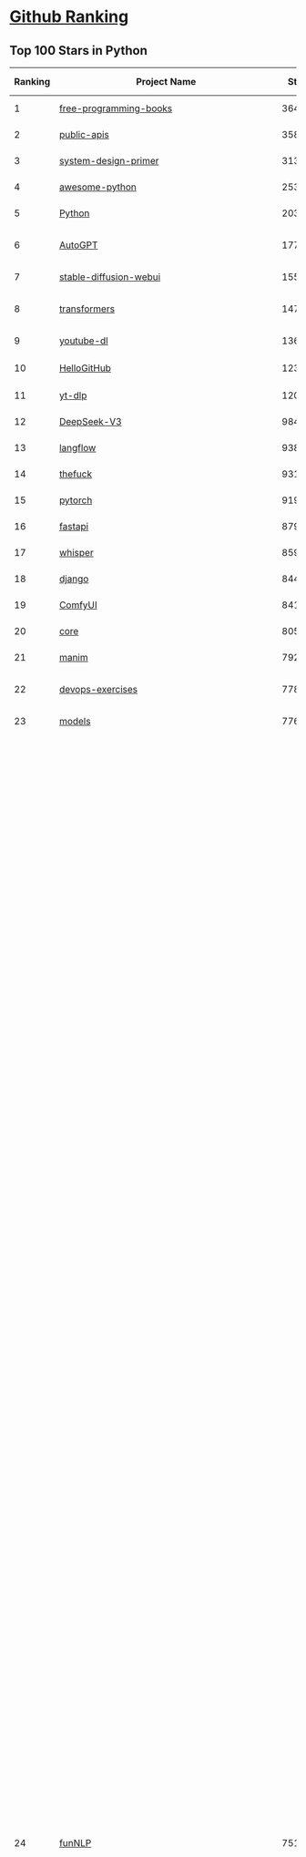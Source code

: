 [Github Ranking](../README.md)
==========

## Top 100 Stars in Python

| Ranking | Project Name | Stars | Forks | Language | Open Issues | Description | Last Commit |
| ------- | ------------ | ----- | ----- | -------- | ----------- | ----------- | ----------- |
| 1 | [free-programming-books](https://github.com/EbookFoundation/free-programming-books) | 364207 | 63857 | Python | 32 | :books: Freely available programming books | 2025-07-22T19:36:31Z |
| 2 | [public-apis](https://github.com/public-apis/public-apis) | 358618 | 37638 | Python | 2 | A collective list of free APIs | 2025-05-20T15:56:34Z |
| 3 | [system-design-primer](https://github.com/donnemartin/system-design-primer) | 313951 | 51560 | Python | 247 | Learn how to design large-scale systems. Prep for the system design interview.  Includes Anki flashcards. | 2025-05-21T11:13:33Z |
| 4 | [awesome-python](https://github.com/vinta/awesome-python) | 253014 | 26042 | Python | 0 | An opinionated list of awesome Python frameworks, libraries, software and resources. | 2025-07-17T16:35:51Z |
| 5 | [Python](https://github.com/TheAlgorithms/Python) | 203456 | 47136 | Python | 74 | All Algorithms implemented in Python | 2025-07-29T21:27:31Z |
| 6 | [AutoGPT](https://github.com/Significant-Gravitas/AutoGPT) | 177416 | 45918 | Python | 147 | AutoGPT is the vision of accessible AI for everyone, to use and to build on. Our mission is to provide the tools, so that you can focus on what matters. | 2025-08-01T23:27:24Z |
| 7 | [stable-diffusion-webui](https://github.com/AUTOMATIC1111/stable-diffusion-webui) | 155127 | 28782 | Python | 2361 | Stable Diffusion web UI | 2025-05-03T06:17:03Z |
| 8 | [transformers](https://github.com/huggingface/transformers) | 147760 | 29877 | Python | 1075 | 🤗 Transformers: the model-definition framework for state-of-the-art machine learning models in text, vision, audio, and multimodal models, for both inference and training.  | 2025-08-01T22:33:26Z |
| 9 | [youtube-dl](https://github.com/ytdl-org/youtube-dl) | 136716 | 10418 | Python | 3643 | Command-line program to download videos from YouTube.com and other video sites | 2025-05-04T11:53:05Z |
| 10 | [HelloGitHub](https://github.com/521xueweihan/HelloGitHub) | 123441 | 10595 | Python | 208 | :octocat: 分享 GitHub 上有趣、入门级的开源项目。Share interesting, entry-level open source projects on GitHub. | 2025-07-30T17:30:00Z |
| 11 | [yt-dlp](https://github.com/yt-dlp/yt-dlp) | 120844 | 9589 | Python | 1605 | A feature-rich command-line audio/video downloader | 2025-08-01T20:50:20Z |
| 12 | [DeepSeek-V3](https://github.com/deepseek-ai/DeepSeek-V3) | 98456 | 16036 | Python | 31 | None | 2025-06-27T08:46:37Z |
| 13 | [langflow](https://github.com/langflow-ai/langflow) | 93876 | 7236 | Python | 472 | Langflow is a powerful tool for building and deploying AI-powered agents and workflows. | 2025-08-02T01:48:26Z |
| 14 | [thefuck](https://github.com/nvbn/thefuck) | 93180 | 3733 | Python | 285 | Magnificent app which corrects your previous console command. | 2024-07-19T14:56:13Z |
| 15 | [pytorch](https://github.com/pytorch/pytorch) | 91968 | 24822 | Python | 15381 | Tensors and Dynamic neural networks in Python with strong GPU acceleration | 2025-08-02T03:56:00Z |
| 16 | [fastapi](https://github.com/fastapi/fastapi) | 87909 | 7672 | Python | 49 | FastAPI framework, high performance, easy to learn, fast to code, ready for production | 2025-08-01T14:33:00Z |
| 17 | [whisper](https://github.com/openai/whisper) | 85922 | 10553 | Python | 0 | Robust Speech Recognition via Large-Scale Weak Supervision | 2025-06-26T01:05:52Z |
| 18 | [django](https://github.com/django/django) | 84436 | 32747 | Python | 0 | The Web framework for perfectionists with deadlines. | 2025-08-01T07:43:22Z |
| 19 | [ComfyUI](https://github.com/comfyanonymous/ComfyUI) | 84147 | 9327 | Python | 2436 | The most powerful and modular diffusion model GUI, api and backend with a graph/nodes interface. | 2025-08-02T02:02:06Z |
| 20 | [core](https://github.com/home-assistant/core) | 80503 | 34523 | Python | 2400 | :house_with_garden: Open source home automation that puts local control and privacy first. | 2025-08-01T23:09:01Z |
| 21 | [manim](https://github.com/3b1b/manim) | 79244 | 6821 | Python | 449 | Animation engine for explanatory math videos | 2025-06-14T15:50:43Z |
| 22 | [devops-exercises](https://github.com/bregman-arie/devops-exercises) | 77809 | 17446 | Python | 35 | Linux, Jenkins, AWS, SRE, Prometheus, Docker, Python, Ansible, Git, Kubernetes, Terraform, OpenStack, SQL, NoSQL, Azure, GCP, DNS, Elastic, Network, Virtualization. DevOps Interview Questions | 2025-04-24T19:36:05Z |
| 23 | [models](https://github.com/tensorflow/models) | 77617 | 45524 | Python | 1076 | Models and examples built with TensorFlow | 2025-07-29T19:00:10Z |
| 24 | [funNLP](https://github.com/fighting41love/funNLP) | 75188 | 14940 | Python | 33 | 中英文敏感词、语言检测、中外手机/电话归属地/运营商查询、名字推断性别、手机号抽取、身份证抽取、邮箱抽取、中日文人名库、中文缩写库、拆字词典、词汇情感值、停用词、反动词表、暴恐词表、繁简体转换、英文模拟中文发音、汪峰歌词生成器、职业名称词库、同义词库、反义词库、否定词库、汽车品牌词库、汽车零件词库、连续英文切割、各种中文词向量、公司名字大全、古诗词库、IT词库、财经词库、成语词库、地名词库、历史名人词库、诗词词库、医学词库、饮食词库、法律词库、汽车词库、动物词库、中文聊天语料、中文谣言数据、百度中文问答数据集、句子相似度匹配算法集合、bert资源、文本生成&摘要相关工具、cocoNLP信息抽取工具、国内电话号码正则匹配、清华大学XLORE:中英文跨语言百科知识图谱、清华大学人工智能技术系列报告、自然语言生成、NLU太难了系列、自动对联数据及机器人、用户名黑名单列表、罪名法务名词及分类模型、微信公众号语料、cs224n深度学习自然语言处理课程、中文手写汉字识别、中文自然语言处理 语料/数据集、变量命名神器、分词语料库+代码、任务型对话英文数据集、ASR 语音数据集 + 基于深度学习的中文语音识别系统、笑声检测器、Microsoft多语言数字/单位/如日期时间识别包、中华新华字典数据库及api(包括常用歇后语、成语、词语和汉字)、文档图谱自动生成、SpaCy 中文模型、Common Voice语音识别数据集新版、神经网络关系抽取、基于bert的命名实体识别、关键词(Keyphrase)抽取包pke、基于医疗领域知识图谱的问答系统、基于依存句法与语义角色标注的事件三元组抽取、依存句法分析4万句高质量标注数据、cnocr：用来做中文OCR的Python3包、中文人物关系知识图谱项目、中文nlp竞赛项目及代码汇总、中文字符数据、speech-aligner: 从“人声语音”及其“语言文本”产生音素级别时间对齐标注的工具、AmpliGraph: 知识图谱表示学习(Python)库：知识图谱概念链接预测、Scattertext 文本可视化(python)、语言/知识表示工具：BERT & ERNIE、中文对比英文自然语言处理NLP的区别综述、Synonyms中文近义词工具包、HarvestText领域自适应文本挖掘工具（新词发现-情感分析-实体链接等）、word2word：(Python)方便易用的多语言词-词对集：62种语言/3,564个多语言对、语音识别语料生成工具：从具有音频/字幕的在线视频创建自动语音识别(ASR)语料库、构建医疗实体识别的模型（包含词典和语料标注）、单文档非监督的关键词抽取、Kashgari中使用gpt-2语言模型、开源的金融投资数据提取工具、文本自动摘要库TextTeaser: 仅支持英文、人民日报语料处理工具集、一些关于自然语言的基本模型、基于14W歌曲知识库的问答尝试--功能包括歌词接龙and已知歌词找歌曲以及歌曲歌手歌词三角关系的问答、基于Siamese bilstm模型的相似句子判定模型并提供训练数据集和测试数据集、用Transformer编解码模型实现的根据Hacker News文章标题自动生成评论、用BERT进行序列标记和文本分类的模板代码、LitBank：NLP数据集——支持自然语言处理和计算人文学科任务的100部带标记英文小说语料、百度开源的基准信息抽取系统、虚假新闻数据集、Facebook: LAMA语言模型分析，提供Transformer-XL/BERT/ELMo/GPT预训练语言模型的统一访问接口、CommonsenseQA：面向常识的英文QA挑战、中文知识图谱资料、数据及工具、各大公司内部里大牛分享的技术文档 PDF 或者 PPT、自然语言生成SQL语句（英文）、中文NLP数据增强（EDA）工具、英文NLP数据增强工具 、基于医药知识图谱的智能问答系统、京东商品知识图谱、基于mongodb存储的军事领域知识图谱问答项目、基于远监督的中文关系抽取、语音情感分析、中文ULMFiT-情感分析-文本分类-语料及模型、一个拍照做题程序、世界各国大规模人名库、一个利用有趣中文语料库 qingyun 训练出来的中文聊天机器人、中文聊天机器人seqGAN、省市区镇行政区划数据带拼音标注、教育行业新闻语料库包含自动文摘功能、开放了对话机器人-知识图谱-语义理解-自然语言处理工具及数据、中文知识图谱：基于百度百科中文页面-抽取三元组信息-构建中文知识图谱、masr: 中文语音识别-提供预训练模型-高识别率、Python音频数据增广库、中文全词覆盖BERT及两份阅读理解数据、ConvLab：开源多域端到端对话系统平台、中文自然语言处理数据集、基于最新版本rasa搭建的对话系统、基于TensorFlow和BERT的管道式实体及关系抽取、一个小型的证券知识图谱/知识库、复盘所有NLP比赛的TOP方案、OpenCLaP：多领域开源中文预训练语言模型仓库、UER：基于不同语料+编码器+目标任务的中文预训练模型仓库、中文自然语言处理向量合集、基于金融-司法领域(兼有闲聊性质)的聊天机器人、g2pC：基于上下文的汉语读音自动标记模块、Zincbase 知识图谱构建工具包、诗歌质量评价/细粒度情感诗歌语料库、快速转化「中文数字」和「阿拉伯数字」、百度知道问答语料库、基于知识图谱的问答系统、jieba_fast 加速版的jieba、正则表达式教程、中文阅读理解数据集、基于BERT等最新语言模型的抽取式摘要提取、Python利用深度学习进行文本摘要的综合指南、知识图谱深度学习相关资料整理、维基大规模平行文本语料、StanfordNLP 0.2.0：纯Python版自然语言处理包、NeuralNLP-NeuralClassifier：腾讯开源深度学习文本分类工具、端到端的封闭域对话系统、中文命名实体识别：NeuroNER vs. BertNER、新闻事件线索抽取、2019年百度的三元组抽取比赛：“科学空间队”源码、基于依存句法的开放域文本知识三元组抽取和知识库构建、中文的GPT2训练代码、ML-NLP - 机器学习(Machine Learning)NLP面试中常考到的知识点和代码实现、nlp4han:中文自然语言处理工具集(断句/分词/词性标注/组块/句法分析/语义分析/NER/N元语法/HMM/代词消解/情感分析/拼写检查、XLM：Facebook的跨语言预训练语言模型、用基于BERT的微调和特征提取方法来进行知识图谱百度百科人物词条属性抽取、中文自然语言处理相关的开放任务-数据集-当前最佳结果、CoupletAI - 基于CNN+Bi-LSTM+Attention 的自动对对联系统、抽象知识图谱、MiningZhiDaoQACorpus - 580万百度知道问答数据挖掘项目、brat rapid annotation tool: 序列标注工具、大规模中文知识图谱数据：1.4亿实体、数据增强在机器翻译及其他nlp任务中的应用及效果、allennlp阅读理解:支持多种数据和模型、PDF表格数据提取工具 、 Graphbrain：AI开源软件库和科研工具，目的是促进自动意义提取和文本理解以及知识的探索和推断、简历自动筛选系统、基于命名实体识别的简历自动摘要、中文语言理解测评基准，包括代表性的数据集&基准模型&语料库&排行榜、树洞 OCR 文字识别 、从包含表格的扫描图片中识别表格和文字、语声迁移、Python口语自然语言处理工具集(英文)、 similarity：相似度计算工具包，java编写、海量中文预训练ALBERT模型 、Transformers 2.0 、基于大规模音频数据集Audioset的音频增强 、Poplar：网页版自然语言标注工具、图片文字去除，可用于漫画翻译 、186种语言的数字叫法库、Amazon发布基于知识的人-人开放领域对话数据集 、中文文本纠错模块代码、繁简体转换 、 Python实现的多种文本可读性评价指标、类似于人名/地名/组织机构名的命名体识别数据集 、东南大学《知识图谱》研究生课程(资料)、. 英文拼写检查库 、 wwsearch是企业微信后台自研的全文检索引擎、CHAMELEON：深度学习新闻推荐系统元架构 、 8篇论文梳理BERT相关模型进展与反思、DocSearch：免费文档搜索引擎、 LIDA：轻量交互式对话标注工具 、aili - the fastest in-memory index in the East 东半球最快并发索引 、知识图谱车音工作项目、自然语言生成资源大全 、中日韩分词库mecab的Python接口库、中文文本摘要/关键词提取、汉字字符特征提取器 (featurizer)，提取汉字的特征（发音特征、字形特征）用做深度学习的特征、中文生成任务基准测评 、中文缩写数据集、中文任务基准测评 - 代表性的数据集-基准(预训练)模型-语料库-baseline-工具包-排行榜、PySS3：面向可解释AI的SS3文本分类器机器可视化工具 、中文NLP数据集列表、COPE - 格律诗编辑程序、doccano：基于网页的开源协同多语言文本标注工具 、PreNLP：自然语言预处理库、简单的简历解析器，用来从简历中提取关键信息、用于中文闲聊的GPT2模型：GPT2-chitchat、基于检索聊天机器人多轮响应选择相关资源列表(Leaderboards、Datasets、Papers)、(Colab)抽象文本摘要实现集锦(教程 、词语拼音数据、高效模糊搜索工具、NLP数据增广资源集、微软对话机器人框架 、 GitHub Typo Corpus：大规模GitHub多语言拼写错误/语法错误数据集、TextCluster：短文本聚类预处理模块 Short text cluster、面向语音识别的中文文本规范化、BLINK：最先进的实体链接库、BertPunc：基于BERT的最先进标点修复模型、Tokenizer：快速、可定制的文本词条化库、中文语言理解测评基准，包括代表性的数据集、基准(预训练)模型、语料库、排行榜、spaCy 医学文本挖掘与信息提取 、 NLP任务示例项目代码集、 python拼写检查库、chatbot-list - 行业内关于智能客服、聊天机器人的应用和架构、算法分享和介绍、语音质量评价指标(MOSNet, BSSEval, STOI, PESQ, SRMR)、 用138GB语料训练的法文RoBERTa预训练语言模型 、BERT-NER-Pytorch：三种不同模式的BERT中文NER实验、无道词典 - 有道词典的命令行版本，支持英汉互查和在线查询、2019年NLP亮点回顾、 Chinese medical dialogue data 中文医疗对话数据集 、最好的汉字数字(中文数字)-阿拉伯数字转换工具、 基于百科知识库的中文词语多词义/义项获取与特定句子词语语义消歧、awesome-nlp-sentiment-analysis - 情感分析、情绪原因识别、评价对象和评价词抽取、LineFlow：面向所有深度学习框架的NLP数据高效加载器、中文医学NLP公开资源整理 、MedQuAD：(英文)医学问答数据集、将自然语言数字串解析转换为整数和浮点数、Transfer Learning in Natural Language Processing (NLP) 、面向语音识别的中文/英文发音辞典、Tokenizers：注重性能与多功能性的最先进分词器、CLUENER 细粒度命名实体识别 Fine Grained Named Entity Recognition、 基于BERT的中文命名实体识别、中文谣言数据库、NLP数据集/基准任务大列表、nlp相关的一些论文及代码, 包括主题模型、词向量(Word Embedding)、命名实体识别(NER)、文本分类(Text Classificatin)、文本生成(Text Generation)、文本相似性(Text Similarity)计算等，涉及到各种与nlp相关的算法，基于keras和tensorflow 、Python文本挖掘/NLP实战示例、 Blackstone：面向非结构化法律文本的spaCy pipeline和NLP模型通过同义词替换实现文本“变脸” 、中文 预训练 ELECTREA 模型: 基于对抗学习 pretrain Chinese Model 、albert-chinese-ner - 用预训练语言模型ALBERT做中文NER 、基于GPT2的特定主题文本生成/文本增广、开源预训练语言模型合集、多语言句向量包、编码、标记和实现：一种可控高效的文本生成方法、 英文脏话大列表 、attnvis：GPT2、BERT等transformer语言模型注意力交互可视化、CoVoST：Facebook发布的多语种语音-文本翻译语料库，包括11种语言(法语、德语、荷兰语、俄语、西班牙语、意大利语、土耳其语、波斯语、瑞典语、蒙古语和中文)的语音、文字转录及英文译文、Jiagu自然语言处理工具 - 以BiLSTM等模型为基础，提供知识图谱关系抽取 中文分词 词性标注 命名实体识别 情感分析 新词发现 关键词 文本摘要 文本聚类等功能、用unet实现对文档表格的自动检测，表格重建、NLP事件提取文献资源列表 、 金融领域自然语言处理研究资源大列表、CLUEDatasetSearch - 中英文NLP数据集：搜索所有中文NLP数据集，附常用英文NLP数据集 、medical_NER - 中文医学知识图谱命名实体识别 、(哈佛)讲因果推理的免费书、知识图谱相关学习资料/数据集/工具资源大列表、Forte：灵活强大的自然语言处理pipeline工具集 、Python字符串相似性算法库、PyLaia：面向手写文档分析的深度学习工具包、TextFooler：针对文本分类/推理的对抗文本生成模块、Haystack：灵活、强大的可扩展问答(QA)框架、中文关键短语抽取工具 | 2024-05-10T07:38:24Z |
| 25 | [Deep-Live-Cam](https://github.com/hacksider/Deep-Live-Cam) | 72207 | 10395 | Python | 63 | real time face swap and one-click video deepfake with only a single image | 2025-08-01T18:56:26Z |
| 26 | [d2l-zh](https://github.com/d2l-ai/d2l-zh) | 71257 | 11765 | Python | 0 | 《动手学深度学习》：面向中文读者、能运行、可讨论。中英文版被70多个国家的500多所大学用于教学。 | 2024-07-30T09:32:19Z |
| 27 | [screenshot-to-code](https://github.com/abi/screenshot-to-code) | 70502 | 8712 | Python | 100 | Drop in a screenshot and convert it to clean code (HTML/Tailwind/React/Vue) | 2025-07-27T20:51:24Z |
| 28 | [flask](https://github.com/pallets/flask) | 70097 | 16506 | Python | 6 | The Python micro framework for building web applications. | 2025-06-12T20:48:14Z |
| 29 | [markitdown](https://github.com/microsoft/markitdown) | 70024 | 3778 | Python | 244 | Python tool for converting files and office documents to Markdown. | 2025-06-04T04:09:25Z |
| 30 | [awesome-machine-learning](https://github.com/josephmisiti/awesome-machine-learning) | 69160 | 15026 | Python | 1 | A curated list of awesome Machine Learning frameworks, libraries and software. | 2025-06-25T14:00:11Z |
| 31 | [gpt_academic](https://github.com/binary-husky/gpt_academic) | 69037 | 8370 | Python | 262 | 为GPT/GLM等LLM大语言模型提供实用化交互接口，特别优化论文阅读/润色/写作体验，模块化设计，支持自定义快捷按钮&函数插件，支持Python和C++等项目剖析&自译解功能，PDF/LaTex论文翻译&总结功能，支持并行问询多种LLM模型，支持chatglm3等本地模型。接入通义千问, deepseekcoder, 讯飞星火, 文心一言, llama2, rwkv, claude2, moss等。 | 2025-07-31T14:22:25Z |
| 32 | [PayloadsAllTheThings](https://github.com/swisskyrepo/PayloadsAllTheThings) | 68899 | 15764 | Python | 0 | A list of useful payloads and bypass for Web Application Security and Pentest/CTF | 2025-07-29T17:10:42Z |
| 33 | [cpython](https://github.com/python/cpython) | 68125 | 32487 | Python | 7250 | The Python programming language | 2025-08-01T17:45:40Z |
| 34 | [sherlock](https://github.com/sherlock-project/sherlock) | 67695 | 7780 | Python | 102 | Hunt down social media accounts by username across social networks | 2025-05-06T09:55:10Z |
| 35 | [browser-use](https://github.com/browser-use/browser-use) | 66759 | 7701 | Python | 494 | 🌐 Make websites accessible for AI agents. Automate tasks online with ease. | 2025-08-01T20:02:50Z |
| 36 | [new-pac](https://github.com/Alvin9999/new-pac) | 66249 | 10205 | Python | 430 | 翻墙-科学上网、自由上网、免费科学上网、免费翻墙、fanqiang、油管youtube/视频下载、软件、VPN、一键翻墙浏览器，vps一键搭建翻墙服务器脚本/教程，免费shadowsocks/ss/ssr/v2ray/goflyway账号/节点，翻墙梯子，电脑、手机、iOS、安卓、windows、Mac、Linux、路由器翻墙、科学上网、youtube视频下载、youtube油管镜像/免翻墙网站、美区apple id共享账号、翻墙-科学上网-梯子 | 2025-08-02T04:05:14Z |
| 37 | [ansible](https://github.com/ansible/ansible) | 65798 | 24054 | Python | 549 | Ansible is a radically simple IT automation platform that makes your applications and systems easier to deploy and maintain. Automate everything from code deployment to network configuration to cloud management, in a language that approaches plain English, using SSH, with no agents to install on remote systems. https://docs.ansible.com. | 2025-07-31T15:35:16Z |
| 38 | [gpt4free](https://github.com/xtekky/gpt4free) | 64793 | 13683 | Python | 14 | The official gpt4free repository \| various collection of powerful language models \| o4, o3 and deepseek r1, gpt-4.1, gemini 2.5 | 2025-08-01T10:08:33Z |
| 39 | [keras](https://github.com/keras-team/keras) | 63267 | 19599 | Python | 229 | Deep Learning for humans | 2025-08-01T21:35:24Z |
| 40 | [scikit-learn](https://github.com/scikit-learn/scikit-learn) | 62857 | 26096 | Python | 1574 | scikit-learn: machine learning in Python | 2025-08-01T23:21:14Z |
| 41 | [annotated_deep_learning_paper_implementations](https://github.com/labmlai/annotated_deep_learning_paper_implementations) | 62244 | 6307 | Python | 24 | 🧑‍🏫 60+ Implementations/tutorials of deep learning papers with side-by-side notes 📝; including transformers (original, xl, switch, feedback, vit, ...), optimizers (adam, adabelief, sophia, ...), gans(cyclegan, stylegan2, ...), 🎮 reinforcement learning (ppo, dqn), capsnet, distillation, ... 🧠 | 2025-08-01T10:20:35Z |
| 42 | [OpenHands](https://github.com/All-Hands-AI/OpenHands) | 61598 | 7313 | Python | 295 | 🙌 OpenHands: Code Less, Make More | 2025-08-02T02:39:18Z |
| 43 | [ragflow](https://github.com/infiniflow/ragflow) | 61473 | 6224 | Python | 2531 | RAGFlow is an open-source RAG (Retrieval-Augmented Generation) engine based on deep document understanding. | 2025-08-01T13:58:56Z |
| 44 | [open-interpreter](https://github.com/openinterpreter/open-interpreter) | 60114 | 5137 | Python | 225 | A natural language interface for computers | 2025-07-29T16:57:33Z |
| 45 | [localstack](https://github.com/localstack/localstack) | 59922 | 4206 | Python | 234 | 💻 A fully functional local AWS cloud stack. Develop and test your cloud & Serverless apps offline | 2025-08-01T19:49:47Z |
| 46 | [llama](https://github.com/meta-llama/llama) | 58577 | 9793 | Python | 441 | Inference code for Llama models | 2025-01-26T21:42:26Z |
| 47 | [scrapy](https://github.com/scrapy/scrapy) | 57808 | 10983 | Python | 460 | Scrapy, a fast high-level web crawling & scraping framework for Python. | 2025-08-01T09:01:40Z |
| 48 | [MetaGPT](https://github.com/FoundationAgents/MetaGPT) | 57618 | 6928 | Python | 13 | 🌟 The Multi-Agent Framework: First AI Software Company, Towards Natural Language Programming | 2025-06-30T11:45:55Z |
| 49 | [private-gpt](https://github.com/zylon-ai/private-gpt) | 56387 | 7570 | Python | 250 | Interact with your documents using the power of GPT, 100% privately, no data leaks | 2024-11-13T19:30:32Z |
| 50 | [you-get](https://github.com/soimort/you-get) | 56240 | 9801 | Python | 0 | :arrow_double_down: Dumb downloader that scrapes the web | 2025-04-27T15:33:25Z |
| 51 | [openpilot](https://github.com/commaai/openpilot) | 55636 | 9999 | Python | 124 | openpilot is an operating system for robotics. Currently, it upgrades the driver assistance system on 300+ supported cars. | 2025-08-02T04:04:43Z |
| 52 | [LLaMA-Factory](https://github.com/hiyouga/LLaMA-Factory) | 55369 | 6800 | Python | 532 | Unified Efficient Fine-Tuning of 100+ LLMs & VLMs (ACL 2024) | 2025-07-30T15:05:14Z |
| 53 | [face_recognition](https://github.com/ageitgey/face_recognition) | 55162 | 13643 | Python | 774 | The world's simplest facial recognition api for Python and the command line | 2024-08-21T06:22:36Z |
| 54 | [yolov5](https://github.com/ultralytics/yolov5) | 54863 | 17115 | Python | 253 | YOLOv5 🚀 in PyTorch > ONNX > CoreML > TFLite | 2025-07-14T04:50:34Z |
| 55 | [Real-Time-Voice-Cloning](https://github.com/CorentinJ/Real-Time-Voice-Cloning) | 54786 | 9048 | Python | 204 | Clone a voice in 5 seconds to generate arbitrary speech in real-time | 2025-05-30T11:41:05Z |
| 56 | [awesome-llm-apps](https://github.com/Shubhamsaboo/awesome-llm-apps) | 54684 | 6385 | Python | 2 | Collection of awesome LLM apps with AI Agents and RAG using OpenAI, Anthropic, Gemini and opensource models. | 2025-08-01T03:04:20Z |
| 57 | [gpt-engineer](https://github.com/AntonOsika/gpt-engineer) | 54625 | 7236 | Python | 30 | CLI platform to experiment with codegen. Precursor to: https://lovable.dev | 2025-05-14T10:15:10Z |
| 58 | [faceswap](https://github.com/deepfakes/faceswap) | 54335 | 13429 | Python | 33 | Deepfakes Software For All | 2025-07-11T17:20:12Z |
| 59 | [vllm](https://github.com/vllm-project/vllm) | 53750 | 9083 | Python | 1810 | A high-throughput and memory-efficient inference and serving engine for LLMs | 2025-08-02T03:05:04Z |
| 60 | [requests](https://github.com/psf/requests) | 53111 | 9517 | Python | 197 | A simple, yet elegant, HTTP library. | 2025-07-28T19:09:44Z |
| 61 | [hackingtool](https://github.com/Z4nzu/hackingtool) | 53105 | 5724 | Python | 52 | ALL IN ONE Hacking Tool For Hackers | 2025-03-03T15:17:19Z |
| 62 | [rich](https://github.com/Textualize/rich) | 53103 | 1860 | Python | 208 | Rich is a Python library for rich text and beautiful formatting in the terminal. | 2025-07-25T07:35:18Z |
| 63 | [PaddleOCR](https://github.com/PaddlePaddle/PaddleOCR) | 52193 | 8474 | Python | 130 | Awesome multilingual OCR and Document Parsing toolkits based on PaddlePaddle (practical ultra lightweight OCR system, support 80+ languages recognition, provide data annotation and synthesis tools, support training and deployment among server, mobile, embedded and IoT devices) | 2025-07-29T06:30:46Z |
| 64 | [grok-1](https://github.com/xai-org/grok-1) | 50398 | 8358 | Python | 0 | Grok open release | 2024-08-30T04:17:25Z |
| 65 | [crawl4ai](https://github.com/unclecode/crawl4ai) | 50167 | 4883 | Python | 163 | 🚀🤖 Crawl4AI: Open-source LLM Friendly Web Crawler & Scraper. Don't be shy, join here: https://discord.gg/jP8KfhDhyN | 2025-07-31T07:21:03Z |
| 66 | [GPT-SoVITS](https://github.com/RVC-Boss/GPT-SoVITS) | 49514 | 5433 | Python | 704 | 1 min voice data can also be used to train a good TTS model! (few shot voice cloning) | 2025-07-18T16:29:48Z |
| 67 | [OpenManus](https://github.com/FoundationAgents/OpenManus) | 48592 | 8501 | Python | 402 | No fortress, purely open ground.  OpenManus is Coming. | 2025-07-28T16:26:05Z |
| 68 | [autogen](https://github.com/microsoft/autogen) | 48175 | 7357 | Python | 388 | A programming framework for agentic AI 🤖 PyPi: autogen-agentchat Discord: https://aka.ms/autogen-discord Office Hour: https://aka.ms/autogen-officehour | 2025-08-02T00:19:33Z |
| 69 | [30-Days-Of-Python](https://github.com/Asabeneh/30-Days-Of-Python) | 48121 | 9185 | Python | 53 | 30 days of Python programming challenge is a step-by-step guide to learn the Python programming language in 30 days. This challenge may take more than100 days, follow your own pace.  These videos may help too: https://www.youtube.com/channel/UC7PNRuno1rzYPb1xLa4yktw | 2025-06-04T21:49:56Z |
| 70 | [professional-programming](https://github.com/charlax/professional-programming) | 47885 | 3807 | Python | 1 | A collection of learning resources for curious software engineers | 2025-07-28T09:41:42Z |
| 71 | [OpenBB](https://github.com/OpenBB-finance/OpenBB) | 47437 | 4334 | Python | 48 | Investment Research for Everyone, Everywhere. | 2025-07-31T00:03:13Z |
| 72 | [big-list-of-naughty-strings](https://github.com/minimaxir/big-list-of-naughty-strings) | 47362 | 2159 | Python | 69 | The Big List of Naughty Strings is a list of strings which have a high probability of causing issues when used as user-input data. | 2024-04-18T03:26:59Z |
| 73 | [pandas](https://github.com/pandas-dev/pandas) | 46164 | 18743 | Python | 3654 | Flexible and powerful data analysis / manipulation library for Python, providing labeled data structures similar to R data.frame objects, statistical functions, and much more | 2025-08-01T16:58:40Z |
| 74 | [Fooocus](https://github.com/lllyasviel/Fooocus) | 45954 | 7334 | Python | 210 | Focus on prompting and generating | 2025-01-24T10:55:35Z |
| 75 | [odoo](https://github.com/odoo/odoo) | 44787 | 28928 | Python | 3264 | Odoo. Open Source Apps To Grow Your Business. | 2025-08-02T02:59:29Z |
| 76 | [text-generation-webui](https://github.com/oobabooga/text-generation-webui) | 44532 | 5732 | Python | 2573 | LLM UI with advanced features, easy setup, and multiple backend support. | 2025-08-01T18:04:50Z |
| 77 | [ultralytics](https://github.com/ultralytics/ultralytics) | 43877 | 8568 | Python | 255 | Ultralytics YOLO 🚀 | 2025-08-02T02:58:05Z |
| 78 | [llama_index](https://github.com/run-llama/llama_index) | 43458 | 6250 | Python | 228 | LlamaIndex is the leading framework for building LLM-powered agents over your data. | 2025-07-31T20:19:05Z |
| 79 | [nanoGPT](https://github.com/karpathy/nanoGPT) | 43327 | 7287 | Python | 225 | The simplest, fastest repository for training/finetuning medium-sized GPTs. | 2024-12-09T23:53:04Z |
| 80 | [unsloth](https://github.com/unslothai/unsloth) | 43052 | 3458 | Python | 674 | Fine-tuning & Reinforcement Learning for LLMs. 🦥 Train Qwen3, Llama 4, DeepSeek-R1, Gemma 3, TTS 2x faster with 70% less VRAM. | 2025-07-29T10:07:06Z |
| 81 | [python-patterns](https://github.com/faif/python-patterns) | 41801 | 7026 | Python | 10 | A collection of design patterns/idioms in Python | 2025-07-19T00:16:40Z |
| 82 | [TTS](https://github.com/coqui-ai/TTS) | 41758 | 5449 | Python | 4 | 🐸💬 - a deep learning toolkit for Text-to-Speech, battle-tested in research and production | 2024-08-16T12:07:14Z |
| 83 | [sentry](https://github.com/getsentry/sentry) | 41602 | 4402 | Python | 2172 | Developer-first error tracking and performance monitoring | 2025-08-02T03:25:07Z |
| 84 | [stablediffusion](https://github.com/Stability-AI/stablediffusion) | 41454 | 5290 | Python | 248 | High-Resolution Image Synthesis with Latent Diffusion Models | 2025-06-25T14:18:37Z |
| 85 | [airflow](https://github.com/apache/airflow) | 41336 | 15397 | Python | 1289 | Apache Airflow - A platform to programmatically author, schedule, and monitor workflows | 2025-08-02T02:58:15Z |
| 86 | [diagrams](https://github.com/mingrammer/diagrams) | 41249 | 2653 | Python | 309 | :art: Diagram as Code for prototyping cloud system architectures | 2025-07-22T11:31:47Z |
| 87 | [ailearning](https://github.com/apachecn/ailearning) | 41206 | 11579 | Python | 3 | AiLearning：数据分析+机器学习实战+线性代数+PyTorch+NLTK+TF2 | 2024-11-12T16:21:55Z |
| 88 | [MinerU](https://github.com/opendatalab/MinerU) | 41134 | 3383 | Python | 117 | A high-quality tool for convert PDF to Markdown and JSON.一站式开源高质量数据提取工具，将PDF转换成Markdown和JSON格式。 | 2025-08-01T10:43:01Z |
| 89 | [ChatGLM-6B](https://github.com/zai-org/ChatGLM-6B) | 41110 | 5217 | Python | 557 | ChatGLM-6B: An Open Bilingual Dialogue Language Model \| 开源双语对话语言模型 | 2024-06-27T04:05:25Z |
| 90 | [ColossalAI](https://github.com/hpcaitech/ColossalAI) | 41062 | 4527 | Python | 434 | Making large AI models cheaper, faster and more accessible | 2025-07-30T10:14:48Z |
| 91 | [freqtrade](https://github.com/freqtrade/freqtrade) | 40972 | 8268 | Python | 30 | Free, open source crypto trading bot | 2025-08-01T04:58:35Z |
| 92 | [black](https://github.com/psf/black) | 40740 | 2617 | Python | 327 | The uncompromising Python code formatter | 2025-07-29T14:31:26Z |
| 93 | [streamlit](https://github.com/streamlit/streamlit) | 40709 | 3631 | Python | 1108 | Streamlit — A faster way to build and share data apps. | 2025-08-02T01:22:51Z |
| 94 | [mitmproxy](https://github.com/mitmproxy/mitmproxy) | 40002 | 4264 | Python | 333 | An interactive TLS-capable intercepting HTTP proxy for penetration testers and software developers. | 2025-08-01T22:48:29Z |
| 95 | [cheat.sh](https://github.com/chubin/cheat.sh) | 39750 | 1839 | Python | 124 | the only cheat sheet you need | 2025-08-01T10:34:23Z |
| 96 | [DeepSpeed](https://github.com/deepspeedai/DeepSpeed) | 39568 | 4495 | Python | 1081 | DeepSpeed is a deep learning optimization library that makes distributed training and inference easy, efficient, and effective. | 2025-08-01T22:23:11Z |
| 97 | [bert](https://github.com/google-research/bert) | 39378 | 9696 | Python | 790 | TensorFlow code and pre-trained models for BERT | 2024-07-23T23:39:41Z |
| 98 | [gradio](https://github.com/gradio-app/gradio) | 39294 | 3008 | Python | 436 | Build and share delightful machine learning apps, all in Python. 🌟 Star to support our work! | 2025-08-02T00:00:17Z |
| 99 | [Deep-Learning-Papers-Reading-Roadmap](https://github.com/floodsung/Deep-Learning-Papers-Reading-Roadmap) | 39195 | 7350 | Python | 52 | Deep Learning papers reading roadmap for anyone who are eager to learn this amazing tech! | 2022-11-27T13:18:32Z |
| 100 | [FastChat](https://github.com/lm-sys/FastChat) | 38929 | 4732 | Python | 832 | An open platform for training, serving, and evaluating large language models. Release repo for Vicuna and Chatbot Arena. | 2025-06-02T15:22:03Z |

